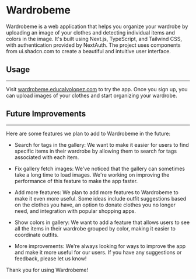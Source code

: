 # Wardrobeme

Wardrobeme is a web application that helps you organize your wardrobe by uploading an image of your clothes and detecting individual items and colors in the image. It's built using Next.js, TypeScript, and Tailwind CSS, with authentication provided by NextAuth. The project uses components from ui.shadcn.com to create a beautiful and intuitive user interface.

## Usage

---

Visit [wardrobeme.educalvolopez.com](https://wardrobeme.educalvolopez.com/) to try the app. Once you sign up, you can upload images of your clothes and start organizing your wardrobe.

## Future Improvements

---

Here are some features we plan to add to Wardrobeme in the future:

- Search for tags in the gallery: We want to make it easier for users to find specific items in their wardrobe by allowing them to search for tags associated with each item.

- Fix gallery fetch images: We've noticed that the gallery can sometimes take a long time to load images. We're working on improving the performance of this feature to make the app faster.

- Add more features: We plan to add more features to Wardrobeme to make it even more useful. Some ideas include outfit suggestions based on the clothes you have, an option to donate clothes you no longer need, and integration with popular shopping apps.

- Show colors in gallery: We want to add a feature that allows users to see all the items in their wardrobe grouped by color, making it easier to coordinate outfits.

- More improvements: We're always looking for ways to improve the app and make it more useful for our users. If you have any suggestions or feedback, please let us know!

Thank you for using Wardrobeme!
